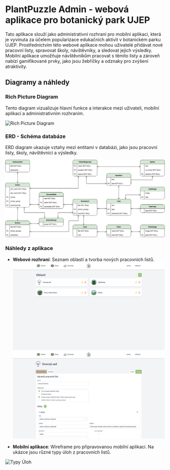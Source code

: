 # PlantPuzzle Admin - webová aplikace pro botanický park UJEP
Tato aplikace slouží jako administrativní rozhraní pro mobilní aplikaci, která je vyvinuta za účelem popularizace edukačních aktivit v botanickém parku UJEP. Prostřednictvím této webové aplikace mohou uživatelé přidávat nové pracovní listy, spravovat školy, návštěvníky, a sledovat jejich výsledky. Mobilní aplikace umožňuje návštěvníkům pracovat s těmito listy a zároveň nabízí gamifikované prvky, jako jsou žebříčky a odznaky pro zvýšení atraktivity.

## Diagramy a náhledy

### Rich Picture Diagram
Tento diagram vizualizuje hlavní funkce a interakce mezi uživateli, mobilní aplikací a administrativním rozhraním.

![Rich Picture Diagram](diagrams/rich_picture.png?raw=true)

### ERD - Schéma databáze
ERD diagram ukazuje vztahy mezi entitami v databázi, jako jsou pracovní listy, školy, návštěvníci a výsledky.

![ERD Diagram](diagrams/erd_diagram.png?raw=true )

### Náhledy z aplikace

- **Webové rozhraní**: Seznam oblastí a tvorba nových pracovních listů.
![Seznam Oblastí](diagrams/seznam_oblasti.png?raw=true )
![Vytváření Pracovního Listu](diagrams/vytvoreni_listu.png?raw=true )

- **Mobilní aplikace**: Wireframe pro připravovanou mobilní aplikaci. Na ukázce jsou různé typy úloh z pracovních listů.

![Typy Úloh](diagrams/typy_uloh.png?raw=true )
